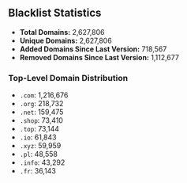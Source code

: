 ## Blacklist Statistics

- **Total Domains:** 2,627,806
- **Unique Domains:** 2,627,806
- **Added Domains Since Last Version:** 718,567
- **Removed Domains Since Last Version:** 1,112,677

### Top-Level Domain Distribution

-  `.com`: 1,216,676
-  `.org`: 218,732
-  `.net`: 159,475
-  `.shop`: 73,410
-  `.top`: 73,144
-  `.io`: 61,843
-  `.xyz`: 59,959
-  `.pl`: 48,558
-  `.info`: 43,292
-  `.fr`: 36,143
